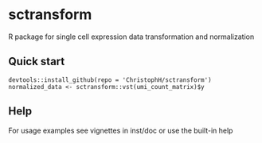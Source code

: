 # sctransform
R package for single cell expression data transformation and normalization

## Quick start
`devtools::install_github(repo = 'ChristophH/sctransform')`
`normalized_data <- sctransform::vst(umi_count_matrix)$y`

## Help
For usage examples see vignettes in inst/doc or use the built-in help
